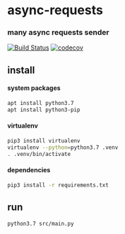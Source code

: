 # async-requests

### many async requests sender


[![Build Status](https://travis-ci.com/vadgus/async-requests.svg?branch=master)](https://travis-ci.com/vadgus/async-requests)
[![codecov](https://codecov.io/gh/vadgus/async-requests/branch/master/graph/badge.svg)](https://codecov.io/gh/vadgus/async-requests)


## install

#### system packages

```bash
apt install python3.7
apt install python3-pip
```

#### virtualenv
```bash
pip3 install virtualenv
virtualenv --python=python3.7 .venv
. .venv/bin/activate
```

#### dependencies
```bash
pip3 install -r requirements.txt
```

## run
```bash
python3.7 src/main.py
```